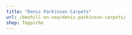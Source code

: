 ```yaml
---
title: "Denis Parkinson Carpets"
url: /bexhill-on-sea/denis-parkinson-carpets/
shop: Teppiche
---
```

